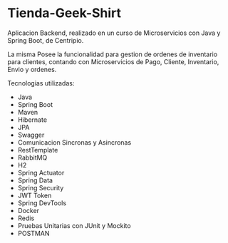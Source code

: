 # Tienda-Geek-Shirt

Aplicacion Backend, realizado en un curso de Microservicios con Java y Spring Boot, de Centripio.

La misma Posee la funcionalidad para gestion de ordenes de inventario para clientes, contando con Microservicios de Pago, Cliente, Inventario, Envio y ordenes.

Tecnologias utilizadas:
- Java
- Spring Boot
- Maven
- Hibernate
- JPA
- Swagger
- Comunicacion Sincronas y Asincronas
- RestTemplate
- RabbitMQ
- H2
- Spring Actuator
- Spring Data
- Spring Security
- JWT Token
- Spring DevTools
- Docker
- Redis
- Pruebas Unitarias con JUnit y Mockito
- POSTMAN
